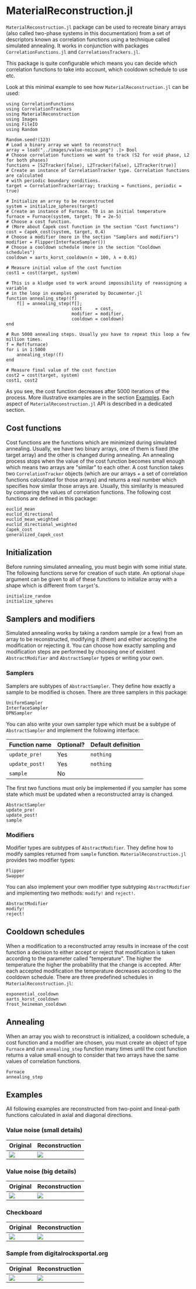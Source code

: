 # MaterialReconstruction.jl

`MaterialReconstruction.jl` package can be used to recreate binary arrays (also
called two-phase systems in this documentation) from a set of descriptors known
as correlation functions using a technique called simulated annealing. It works
in conjunction with packages `CorrelationFunctions.jl` and
`CorrelationsTrackers.jl`.

This package is quite configurable which means you can decide which correlation
functions to take into account, which cooldown schedule to use etc.

Look at this minimal example to see how `MaterialReconstruction.jl` can be used:

```@example
using CorrelationFunctions
using CorrelationTrackers
using MaterialReconstruction
using Images
using FileIO
using Random

Random.seed!(123)
# Load a binary array we want to reconstruct
array = load("../images/value-noise.png") .|> Bool
# Choose correlation functions we want to track (S2 for void phase, L2 for both phases)
functions = [S2Tracker(false), L2Tracker(false), L2Tracker(true)]
# Create an instance of CorrelationTracker type. Correlation functions are calculated
# with periodic boundary conditions.
target = CorrelationTracker(array; tracking = functions, periodic = true)

# Initialize an array to be reconstructed
system = initialize_spheres(target)
# Create an instance of Furnace. T0 is an initial temperature
furnace = Furnace(system, target; T0 = 2e-5)
# Choose a cost function.
# (More about Čapek cost function in the section "Cost functions")
cost = čapek_cost(system, target, 0.4)
# Choose a modifier (more in the section "Samplers and modifiers")
modifier = Flipper(InterfaceSampler())
# Choose a cooldown schedule (more in the section "Cooldown schedules")
cooldown = aarts_korst_cooldown(n = 100, λ = 0.01)

# Measure initial value of the cost function
cost1 = cost(target, system)

# This is a kludge used to work around impossibility of reassigning a variable
# in the loop in examples generated by Documenter.jl
function annealing_step!(f)
    f[] = annealing_step(f[];
                         cost     = cost,
                         modifier = modifier,
                         cooldown = cooldown)
end

# Run 5000 annealing steps. Usually you have to repeat this loop a few million times.
f = Ref(furnace)
for i in 1:5000
    annealing_step!(f)
end

# Measure final value of the cost function
cost2 = cost(target, system)
cost1, cost2
```

As you see, the cost function decreases after 5000 iterations of the
process. More illustrative examples are in the section [Examples](@ref).
Each aspect of `MaterialReconstruction.jl` API is described in a dedicated
section.

## Cost functions

Cost functions are the functions which are minimized during simulated
annealing. Usually, we have two binary arrays, one of them is fixed (the target
array) and the other is changed during annealing. An annealing process stops
when the value of the cost function becomes small enough which means two arrays
are "similar" to each other. A cost function takes two `CorrelationTracker`
objects (which are our arrays + a set of correlation functions calculated for
those arrays) and returns a real number which specifies how similar those
arrays are. Usually, this similarity is measured by comparing the values of
correlation functions. The following cost functions are defined in this package:

```@docs
euclid_mean
euclid_directional
euclid_mean_weighted
euclid_directional_weighted
čapek_cost
generalized_čapek_cost
```

## Initialization

Before running simulated annealing, you must begin with some initial
state. The following functions serve for creation of such state. An optional
`shape` argument can be given to all of these functions to initialize array with
a shape which is different from `target`'s.

```@docs
initialize_random
initialize_spheres
```

## Samplers and modifiers

Simulated annealing works by taking a random sample (or a few) from an array to
be reconstructed, modifying it (them) and either accepting the modification or
rejecting it. You can choose how exactly sampling and modification steps are
performed by choosing one of existent `AbstractModifier` and `AbstractSampler`
types or writing your own.

### Samplers

Samplers are subtypes of `AbstractSampler`. They define how exactly a sample to
be modified is chosen. There are three samplers in this package:

```@docs
UniformSampler
InterfaceSampler
DPNSampler
```

You can also write your own sampler type which must be a subtype of
`AbstractSampler` and implement the following interface:

| Function name   | Optional? | Default definition
|-----------------|-----------|-------------------
| `update_pre!`   | Yes       | `nothing`
| `update_post!`  | Yes       | `nothing`
| `sample`        | No        |

The first two functions must only be implemented if you sampler has some state
which must be updated when a reconstructed array is changed.

```@docs
AbstractSampler
update_pre!
update_post!
sample
```

### Modifiers

Modifier types are subtypes of `AbstractModifier`. They define how to modify
samples returned from `sample` function. `MaterialReconstruction.jl` provides
two modifier types:

```@docs
Flipper
Swapper
```

You can also implement your own modifier type subtyping `AbstractModifier` and
implementing two methods: `modify!` and `reject!`.

```@docs
AbstractModifier
modify!
reject!
```

## Cooldown schedules

When a modification to a reconstructed array results in increase of the cost
function a decision to either accept or reject that modification is taken
according to the parameter called "temperature". The higher the temperature the
higher the probability that the change is accepted. After each accepted
modification the temperature decreases according to the cooldown schedule. There
are three predefined schedules in `MaterialReconstruction.jl`:

```@docs
exponential_cooldown
aarts_korst_cooldown
frost_heineman_cooldown
```

## Annealing

When an array you wish to reconstruct is initialized, a cooldown schedule, a
cost function and a modifier are chosen, you must create an object of type
`Furnace` and run `annealing_step` function many times until the cost function
returns a value small enough to consider that two arrays have the same values of
correlation functions.

```@docs
Furnace
annealing_step
```

## Examples

All following examples are reconstructed from two-point and lineal-path
functions calculated in axial and diagonal directions.

### Value noise (small details)

|   Original  |  Reconstruction  |
|-------------|------------------|
| ![](../images/value-noise2.png) | ![](../images/value-noise2-recon-diag-s2l2.png) |

### Value noise (big details)

|   Original  |  Reconstruction  |
|-------------|------------------|
| ![](../images/value-noise3.png) | ![](../images/value-noise3-recon-diag-s2l2.png) |

### Checkboard

|   Original  |  Reconstruction  |
|-------------|------------------|
| ![](../images/checkboard.png) | ![](../images/checkboard-recon-diag-s2l2.png) |

### Sample from digitalrocksportal.org

|   Original  |  Reconstruction  |
|-------------|------------------|
| ![](../images/image1.png) | ![](../images/image1-recon-diag-s2l2.png) |
